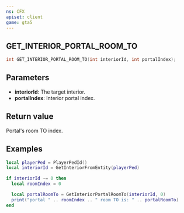 ```yaml
---
ns: CFX
apiset: client
game: gta5
---
```

## GET_INTERIOR_PORTAL_ROOM_TO

```c
int GET_INTERIOR_PORTAL_ROOM_TO(int interiorId, int portalIndex);
```

## Parameters
* **interiorId**: The target interior.
* **portalIndex**: Interior portal index.

## Return value
Portal's room TO index.

## Examples
```lua
local playerPed = PlayerPedId()
local interiorId = GetInteriorFromEntity(playerPed)

if interiorId ~= 0 then
  local roomIndex = 0

  local portalRoomTo = GetInteriorPortalRoomTo(interiorId, 0)
  print("portal " .. roomIndex .. " room TO is: " .. portalRoomTo)
end
```
